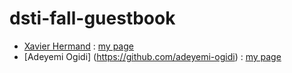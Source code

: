 # dsti-fall-guestbook

* [Xavier Hermand](https://github.com/RReivax) : [my page](pages/hermand.md)
* [Adeyemi Ogidi] (https://github.com/adeyemi-ogidi) : [my page](pages/yemi.md)